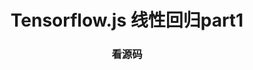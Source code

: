 
<script src="https://cdn.jsdelivr.net/npm/@tensorflow/tfjs@1.7.0/dist/tf.min.js"></script>

<h1 style="text-align: center;"> Tensorflow.js 线性回归part1 </h1>
<h3 style="text-align: center;"> 看源码 </h3>
<div id="printf_result"></div>
<div id="printf_loss"></div>

<script type="module" > 
// import * as tf from 'https://cdn.jsdelivr.net/npm/@tensorflow/tfjs@latest';
function printf_result(input){
  var out = document.getElementById("printf_result");
  var str_p = document.createElement("p");
  var str = document.createTextNode(input);
  str_p.appendChild(str);
  out.appendChild(str_p);
}
function printf_loss(input){
  var out = document.getElementById("printf_loss");
  out.innerHTML = input;
}
const x= tf.variable(tf.scalar(9));
const data_x = tf.tensor1d([1,2,3,4,5,6,7,8,9]);
const data_y = data_x.add(0);
const w = tf.variable(tf.scalar(Math.random()));
const b = tf.variable(tf.scalar(Math.random()));
function f(x){
  return x.mul(w).add(b);
}
function loss(pre_y,y){
  return pre_y.sub(y).square().mean();
}
const learningRate=0.01;
const numIterations = 1000;
const optimizer = tf.train.sgd(learningRate);

// Train the model.
for (let i = 0; i < numIterations; i++) {
  optimizer.minimize(() => {
    const loss_r = loss(f(data_x), data_y);
    printf_loss(loss_r);
    return loss_r;
  });
}
printf_result('w:'+w);
printf_result('b:'+b);
printf_result('f:'+f(tf.scalar(18)));
// printf_result('test:'+ tf.oneHot(tf.tensor1d([0]).toInt(), 5));
// tf.tensor1d([1]).toInt()


</script>
